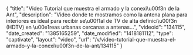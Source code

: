 {
    "title": "Video Tutorial que muestra el armado y la conexi\u00f3n de la Ant",
    "description": "Video donde te mostramos como la antena plana para interiores es ideal para recibir se\u00f1al de TV de alta definici\u00f3n (HDTV) en \u00e1reas urbanas cercanas a antenas...",
    "videoid": "134115",
    "date_created": "1385165259",
    "date_modified": "1418181112",
    "type": "captivate",
    "layout": "video",
    "url": "\/v\/video-tutorial-que-muestra-el-armado-y-la-conexi\u00f3n-de-la-ant\/134115"
}
